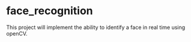# face_recognition
This project will implement the ability to identify a face in real time using openCV.
